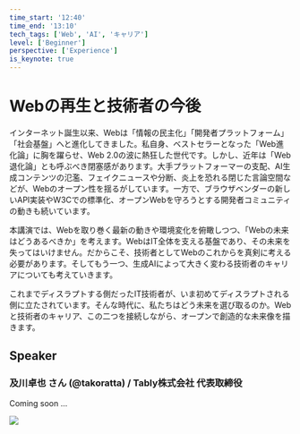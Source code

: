 ```yaml
---
time_start: '12:40'
time_end: '13:10'
tech_tags: ['Web', 'AI', 'キャリア']
level: ['Beginner']
perspective: ['Experience']
is_keynote: true
---
```


# Webの再生と技術者の今後

インターネット誕生以来、Webは「情報の民主化」「開発者プラットフォーム」「社会基盤」へと進化してきました。私自身、ベストセラーとなった「Web進化論」に胸を躍らせ、Web 2.0の波に熱狂した世代です。しかし、近年は「Web退化論」とも呼ぶべき閉塞感があります。大手プラットフォーマーの支配、AI生成コンテンツの氾濫、フェイクニュースや分断、炎上を恐れる閉じた言論空間などが、Webのオープン性を揺るがしています。一方で、ブラウザベンダーの新しいAPI実装やW3Cでの標準化、オープンWebを守ろうとする開発者コミュニティの動きも続いています。

本講演では、Webを取り巻く最新の動きや環境変化を俯瞰しつつ、「Webの未来はどうあるべきか」を考えます。WebはIT全体を支える基盤であり、その未来を失ってはいけません。だからこそ、技術者としてWebのこれからを真剣に考える必要があります。そしてもう一つ、生成AIによって大きく変わる技術者のキャリアについても考えていきます。

これまでディスラプトする側だったIT技術者が、いま初めてディスラプトされる側に立たされています。そんな時代に、私たちはどう未来を選び取るのか。Webと技術者のキャリア、この二つを接続しながら、オープンで創造的な未来像を描きます。

## Speaker

### 及川卓也 さん (@takoratta) / Tably株式会社 代表取締役

Coming soon ...

![](https://storage.googleapis.com/gdg-tokyo-web-public/events/20251122-devfest25/speaker-headshot/takuya-oikawa-500.png)
